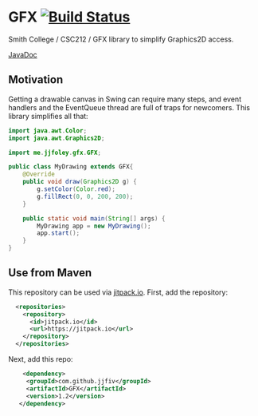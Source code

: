 # GFX [![Build Status](https://travis-ci.org/jjfiv/GFX.svg?branch=master)](https://travis-ci.org/jjfiv/GFX)
Smith College / CSC212 / GFX library to simplify Graphics2D access.

[JavaDoc](https://jitpack.io/com/github/jjfiv/GFX/1.2/javadoc/)


## Motivation

Getting a drawable canvas in Swing can require many steps, and event handlers and the EventQueue thread are full of traps for newcomers. This library simplifies all that:

```java
import java.awt.Color;
import java.awt.Graphics2D;

import me.jjfoley.gfx.GFX;

public class MyDrawing extends GFX{
	@Override
	public void draw(Graphics2D g) {
		g.setColor(Color.red);
		g.fillRect(0, 0, 200, 200);
	}

	public static void main(String[] args) {
		MyDrawing app = new MyDrawing();
		app.start();
	}
}
```

## Use from Maven
This repository can be used via [jitpack.io](https://jitpack.io). First, add the repository:

```xml
  <repositories>
    <repository>
      <id>jitpack.io</id>
      <url>https://jitpack.io</url>
    </repository>
  </repositories>
  ```
  
 Next, add this repo:
 ```xml
     <dependency>
      <groupId>com.github.jjfiv</groupId>
      <artifactId>GFX</artifactId>
      <version>1.2</version>
    </dependency>
 ```
